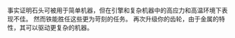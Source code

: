 <chapter name="item.ironGearItem.name"/>
<lore>
事实证明石头可被用于简单机器，但在引擎和复杂机器中的高应力和高温环境下表现不佳。
然而铁能胜任这些更为苛刻的任务。
</lore>
<no_lore>
再次升级你的齿轮，由于金属的特性，其可以驱动更复杂的机器。
</no_lore>
<recipes_usages stack="buildcraftcore:gear_iron"/>
